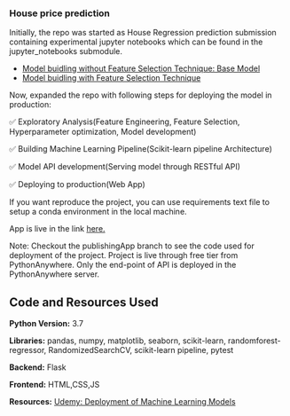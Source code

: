 ### House price prediction 

Initially, the repo was started as House Regression prediction submission containing experimental jupyter notebooks which 
can be found in the jupyter_notebooks submodule.
- [Model buidling without Feature Selection Technique: Base Model](https://github.com/Mattobad/House-Price-Prediction-Regression/blob/master/jupyter_notebooks/End-to-End-Housing-Price-Prediction-without-feature-selection.ipynb)
- [Model buidling with Feature Selection Technique](https://github.com/Mattobad/House-Price-Prediction-Regression/blob/master/jupyter_notebooks/End-to-End%20ML%20project%20with%20Feature%20Selection%20techniques.ipynb)

Now, expanded the repo with following steps for deploying the model in production:

:white_check_mark: Exploratory Analysis(Feature Engineering, Feature Selection, Hyperparameter optimization, Model development)

:white_check_mark: Building Machine Learning Pipeline(Scikit-learn pipeline Architecture)

:white_check_mark: Model API development(Serving model through RESTful API)

:white_check_mark: Deploying to production(Web App)

If you want reproduce the project, you can use requirements text file to setup a conda environment in the local machine.

App is live in the link [here.][applink]

Note: Checkout the publishingApp branch to see the code used for deployment of the project. Project is live through free tier from PythonAnywhere. Only the end-point of API is deployed in the PythonAnywhere server.


## Code and Resources Used
**Python Version:** 3.7

**Libraries:** pandas, numpy, matplotlib, seaborn, scikit-learn, randomforest-regressor, RandomizedSearchCV, scikit-learn pipeline, pytest

**Backend:** Flask

**Frontend:** HTML,CSS,JS

**Resources:** [Udemy: Deployment of Machine Learning Models][course1]

[course1]:https://www.udemy.com/course/deployment-of-machine-learning-models/
[applink]:https://bit.ly/house-project-live

